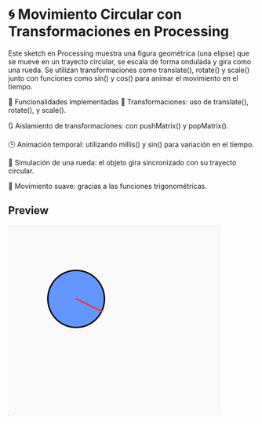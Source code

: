 # 🌀 Movimiento Circular con Transformaciones en Processing
Este sketch en Processing muestra una figura geométrica (una elipse) que se mueve en un trayecto circular, se escala de forma ondulada y gira como una rueda. Se utilizan transformaciones como translate(), rotate() y scale() junto con funciones como sin() y cos() para animar el movimiento en el tiempo.

📌 Funcionalidades implementadas
🔄 Transformaciones: uso de translate(), rotate(), y scale().

🔃 Aislamiento de transformaciones: con pushMatrix() y popMatrix().

🕒 Animación temporal: utilizando millis() y sin() para variación en el tiempo.

🛞 Simulación de una rueda: el objeto gira sincronizado con su trayecto circular.

💨 Movimiento suave: gracias a las funciones trigonométricas.

## Preview
![animacion](GIF.gif)
